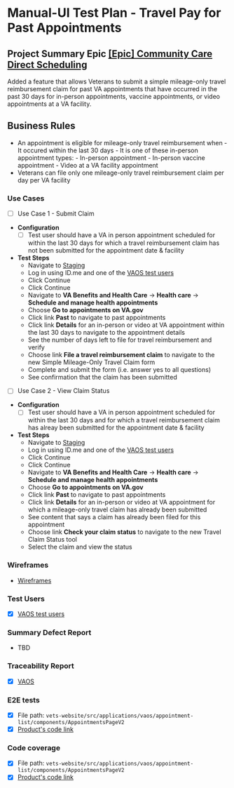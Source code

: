 # Manual-UI Test Plan - Travel Pay for Past Appointments

## Project Summary Epic [[Epic] Community Care Direct Scheduling](https://github.com/department-of-veterans-affairs/va.gov-team/issues/62496) 
Added a feature that allows Veterans to submit a simple mileage-only travel reimbursement claim for past VA appointments that have occurred in the past 30 days for in-person appointments, vaccine appointments, or video appointments at a VA facility.

## Business Rules 
- An appointment is eligible for mileage-only travel reimbursement when
        - It occured within the last 30 days
        - It is one of these in-person appointment types:
            - In-person appointment
            - In-person vaccine appointment
            - Video at a VA facility appointment 
- Veterans can file only one mileage-only travel reimbursement claim per day per VA facility

### Use Cases
 
- [ ] Use Case 1 - Submit Claim

* **Configuration**
  - [ ] Test user should have a VA in person appointment scheduled for within the last 30 days for which a travel reimbursement claim has not been submitted for the appointment date & facility

* **Test Steps**
  - Navigate to [Staging](http://staging.va.gov/?next=loginModal&oauth=true)
  - Log in using ID.me and one of the [VAOS test users](https://github.com/department-of-veterans-affairs/va.gov-team-sensitive/blob/master/Administrative/vagov-users/staging-test-accounts-vaos.md)
  - Click Continue
  - Click Continue
  - Navigate to **VA Benefits and Health Care** -> **Health care** -> **Schedule and manage health appointments**
  - Choose **Go to appointments on VA.gov**
  - Click link **Past** to navigate to past appointments
  - Click link **Details** for an in-person or video at VA appointment within the last 30 days to navigate to the appointment details
  - See the number of days left to file for travel reimbursement and verify
  - Choose link **File a travel reimbursement claim** to navigate to the new Simple Mileage-Only Travel Claim form
  - Complete and submit the form (i.e. answer yes to all questions)
  - See confirmation that the claim has been submitted

- [ ] Use Case 2 - View Claim Status

* **Configuration**
  - [ ] Test user should have a VA in person appointment scheduled for within the last 30 days and for which a travel reimbursement claim has alreay been submitted for the appointment date & facility

* **Test Steps**
  - Navigate to [Staging](http://staging.va.gov/?next=loginModal&oauth=true)
  - Log in using ID.me and one of the [VAOS test users](https://github.com/department-of-veterans-affairs/va.gov-team-sensitive/blob/master/Administrative/vagov-users/staging-test-accounts-vaos.md)
  - Click Continue
  - Click Continue
  - Navigate to **VA Benefits and Health Care** -> **Health care** -> **Schedule and manage health appointments**
  - Choose **Go to appointments on VA.gov**
  - Click link **Past** to navigate to past appointments
  - Click link **Details** for an in-person or video at VA appointment for which a mileage-only travel claim has already been submitted
  - See content that says a claim has already been filed for this appointment
  - Choose link **Check your claim status** to navigate to the new Travel Claim Status tool
  - Select the claim and view the status

### Wireframes
- [Wireframes](https://www.figma.com/design/RzugGEmu4drhCSHTyQ6hjl/Simple-mileage-only-travel-pay-claim-submission?node-id=2135-3&node-type=canvas&t=URUEyTcnHHThVESn-0)

### Test Users 
- [X] [VAOS test users](https://github.com/department-of-veterans-affairs/va.gov-team-sensitive/blob/master/Administrative/vagov-users/staging-test-accounts-vaos.md)

### Summary Defect Report
- TBD

### Traceability Report 
- [X] [VAOS](https://department-of-veterans-affairs.github.io/veteran-facing-services-tools/frontend-support-dashboard/unit-test-coverage-report/)

### E2E tests 
- [X] File path: `vets-website/src/applications/vaos/appointment-list/components/AppointmentsPageV2`
- [X] [Product's code link](https://github.com/department-of-veterans-affairs/vets-website/tree/main/src/applications/vaos/appointment-list/components/AppointmentsPageV2)

### Code coverage
- [X] File path: `vets-website/src/applications/vaos/appointment-list/components/AppointmentsPageV2`
- [X] [Product's code link](https://github.com/department-of-veterans-affairs/vets-website/tree/main/src/applications/vaos/appointment-list/components/AppointmentsPageV2)
